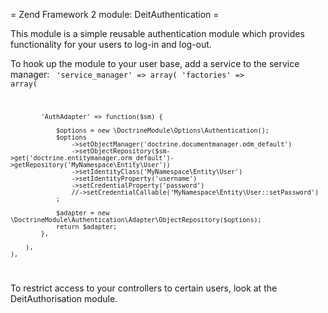 
= Zend Framework 2 module: DeitAuthentication =

This module is a simple reusable authentication module which provides functionality
for your users to log-in and log-out.

To hook up the module to your user base, add a service to the service manager: 
<code>
	'service_manager' => array(
		'factories' => array(
		
			'AuthAdapter' => function($sm) {

				$options = new \DoctrineModule\Options\Authentication();
				$options
					->setObjectManager('doctrine.documentmanager.odm_default')
					->setObjectRepository($sm->get('doctrine.entitymanager.orm_default')->getRepository('MyNamespace\Entity\User'))
					->setIdentityClass('MyNamespace\Entity\User')
					->setIdentityProperty('username')
					->setCredentialProperty('password')
					//->setCredentialCallable('MyNamespace\Entity\User::setPassword')
				;

				$adapter = new \DoctrineModule\Authentication\Adapter\ObjectRepository($options);
				return $adapter;
			},

		),
	),
</code>

To restrict access to your controllers to certain users, look at the DeitAuthorisation module.